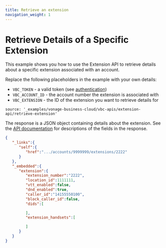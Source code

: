 ```yaml
---
title: Retrieve an extension
navigation_weight: 1
---
```


# Retrieve Details of a Specific Extension

This example shows you how to use the Extension API to retrieve details about a specific extension associated with an account.

Replace the following placeholders in the example with your own details:

* `VBC_TOKEN` - a valid token (see [authentication](/vonage-business-cloud/vbc-apis/getting-started/authentication))
* `VBC_ACCOUNT_ID` - the account number the extension is associated with
* `VBC_EXTENSION` - the ID of the extension you want to retrieve details for

```building_blocks
source: '_examples/vonage-business-cloud/vbc-apis/extension-api/retrieve-extension'
```

The response is a JSON object containing details about the extension. See the [API documentation](/api/vonage-business-cloud/extension?expandResponses=true#ExtensionCtrl.getAccountExtensionByID) for descriptions of the fields in the response.

```json
{
   "_links":{
      "self":{
         "href":".../accounts/9999999/extensions/2222"
      }
   },
   "_embedded":{
      "extension":{
         "extension_number":"2222",
         "location_id":1111111,
         "vtt_enabled":false,
         "dnd_enabled":true,
         "caller_id":"14155550100",
         "block_caller_id":false,
         "dids":[

         ],
         "extension_handsets":[

         ]
      }
   }
}
```
